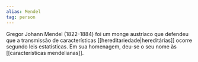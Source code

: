 ```yaml
---
alias: Mendel
tag: person
---
```



Gregor Johann Mendel (1822-1884) foi um monge austríaco que defendeu que a transmissão de características [[hereditariedade|hereditárias]] ocorre segundo leis estatísticas. Em sua homenagem, deu-se o seu nome às [[características mendelianas]].